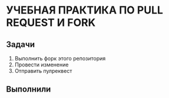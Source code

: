 # УЧЕБНАЯ ПРАКТИКА ПО PULL REQUEST И FORK
## Задачи

1. Выполнить форк этого репозитория
2. Провести изменение
3. Отправить пулреквест

## Выполнили
